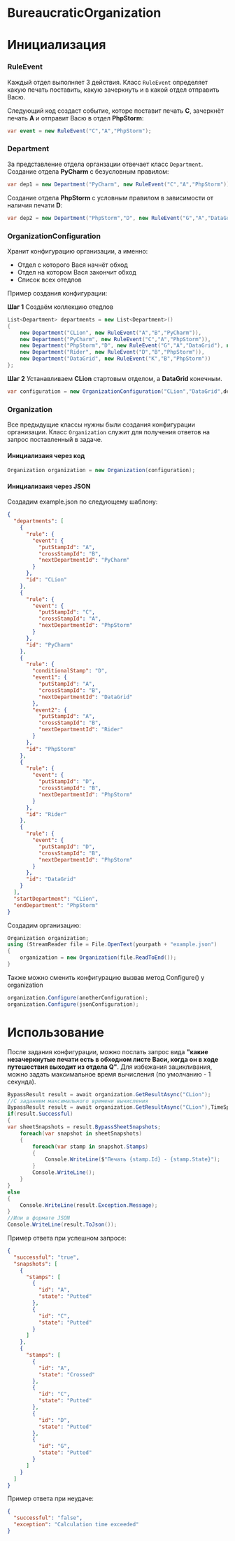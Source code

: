 # BureaucraticOrganization
# Инициализация
### RuleEvent
Каждый отдел выполняет 3 действия. Класс `RuleEvent` определяет какую печать поставить, какую зачеркнуть и в какой отдел отправить Васю.

Следующий код создаст событие, которе поставит печать **C**, зачеркнёт печать **A** и отправит Васю в отдел **PhpStorm**:
```csharp
var event = new RuleEvent("C","A","PhpStorm");
```
### Department
За представление отдела органзации отвечает класс `Department`.
Создание отдела **PyCharm** с безусловным правилом:
```csharp
var dep1 = new Department("PyCharm", new RuleEvent("C","A","PhpStorm"));
```
Создание отдела **PhpStorm** с условным правилом в зависимости от наличия печати **D**:
```csharp
var dep2 = new Department("PhpStorm","D", new RuleEvent("G","A","DataGrid"), new RuleEvent("A","B","Rider"))
```
### OrganizationConfiguration
Хранит конфигурацию организации, а именно:
- Отдел с которого Вася начнёт обход
- Отдел на котором Вася закончит обход
- Список всех отедлов

Пример создания конфигурации:

**Шаг 1**
Создаём коллекцию отедлов
```csharp
List<Department> departments = new List<Department>()
{
	new Department("CLion", new RuleEvent("A","B","PyCharm")),
	new Department("PyCharm", new RuleEvent("C","A","PhpStorm")),
	new Department("PhpStorm","D", new RuleEvent("G","A","DataGrid"), new RuleEvent("A","B","Rider")),
	new Department("Rider", new RuleEvent("D","B","PhpStorm")),
	new Department("DataGrid", new RuleEvent("K","B","PhpStorm"))
};
```
**Шаг 2**
Устанавливаем **CLion** стартовым отделом, а **DataGrid** конечным.
```csharp
var configuration = new OrganizationConfiguration("CLion","DataGrid",departments);
```
### Organization
Все предыдущие классы нужны были создания конфигурации организации. Класс `Organization` служит для получения ответов на запрос поставленный в задаче.

#### Инициализаия через код
```csharp
Organization organization = new Organization(configuration);
```
#### Инициализаия через JSON
Создадим example.json по следующему шаблону:
```json
{
  "departments": [
    {
      "rule": {
        "event": {
          "putStampId": "A",
          "crossStampId": "B",
          "nextDepartmentId": "PyCharm"
        }
      },
      "id": "CLion"
    },
    {
      "rule": {
        "event": {
          "putStampId": "C",
          "crossStampId": "A",
          "nextDepartmentId": "PhpStorm"
        }
      },
      "id": "PyCharm"
    },
    {
      "rule": {
        "conditionalStamp": "D",
        "event1": {
          "putStampId": "A",
          "crossStampId": "B",
          "nextDepartmentId": "DataGrid"
        },
        "event2": {
          "putStampId": "A",
          "crossStampId": "B",
          "nextDepartmentId": "Rider"
        }
      },
      "id": "PhpStorm"
    },
    {
      "rule": {
        "event": {
          "putStampId": "D",
          "crossStampId": "B",
          "nextDepartmentId": "PhpStorm"
        }
      },
      "id": "Rider"
    },
    {
      "rule": {
        "event": {
          "putStampId": "D",
          "crossStampId": "B",
          "nextDepartmentId": "PhpStorm"
        }
      },
      "id": "DataGrid"
    }
  ],
  "startDepartment": "CLion",
  "endDepartment": "PhpStorm"
}
```
Создадим организацию:
```csharp
Organization organization;
using (StreamReader file = File.OpenText(yourpath + "example.json")
{
	organization = new Organization(file.ReadToEnd());
}
```
Также можно сменить конфигурацию вызвав метод  Configure() у organization
```csharp
organization.Configure(anotherConfiguration);
organization.Configure(jsonConfiguration);
```
# Использование
После задания конфигурации, можно послать запрос вида **"какие незачеркнутые печати есть в обходном листе Васи, когда он в ходе путешествия выходит из отдела Q"**. Для избежания зацикливания, можно задать максимальное время вычисления (по умолчанию - 1 секунда).
```csharp
BypassResult result = await organization.GetResultAsync("CLion");
//C заданием максимального времени вычисления
BypassResult result = await organization.GetResultAsync("CLion"),TimeSpan.FromMilliseconds(500));
if(result.Successful)
{
var sheetSnapshots = result.BypassSheetSnapshots;
	foreach(var snapshot in sheetSnapshots)
	{
		foreach(var stamp in snapshot.Stamps)
		{
			Console.WriteLine($"Печать {stamp.Id} - {stamp.State}");
		}
		Console.WriteLine();
	}
}
else
{
	Console.WriteLine(result.Exception.Message);
}
//Или в формате JSON
Console.WriteLine(result.ToJson());
```
Пример ответа при успешном запросе:
```json
{
  "successful": "true",
  "snapshots": [
    {
      "stamps": [
        {
          "id": "A",
          "state": "Putted"
        },
        {
          "id": "C",
          "state": "Putted"
        }
      ]
    },
    {
      "stamps": [
        {
          "id": "A",
          "state": "Crossed"
        },
        {
          "id": "C",
          "state": "Putted"
        },
        {
          "id": "D",
          "state": "Putted"
        },
        {
          "id": "G",
          "state": "Putted"
        }
      ]
    }
  ]
}
```
Пример ответа при неудаче:
```json
{
  "successful": "false",
  "exception": "Calculation time exceeded"
}
```




